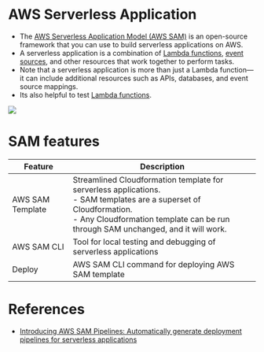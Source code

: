 # AWS Serverless Application
- The [AWS Serverless Application Model (AWS SAM)](https://docs.aws.amazon.com/serverless-application-model/latest/developerguide/what-is-sam.html) is an open-source framework that you can use to build serverless applications on AWS.
- A serverless application is a combination of [Lambda functions](Readme.md), [event sources](../../4_MessageBrokerServices/AmazonEventBridge.md), and other resources that work together to perform tasks.
- Note that a serverless application is more than just a Lambda function—it can include additional resources such as APIs, databases, and event source mappings.
- Its also helpful to test [Lambda functions](Readme.md).

![](https://explore.skillbuilder.aws/files/a/w/aws_prod1_docebosaas_com/1679778000/8FKtVG5bi16yMwGJwknY-Q/tincan/674187_1676990596_p1gpq6pq781l3ntaa1fcbps6c0t4_zip/assets/EpdBXc9em0dl9j9o_XC7M7dZ1QnL1e53C-section4-sam-transform_NOPROCESS_.jpg)

# SAM features

| Feature          | Description                                                                                                                                                                                                   |
|------------------|---------------------------------------------------------------------------------------------------------------------------------------------------------------------------------------------------------------|
| AWS SAM Template | Streamlined Cloudformation template for serverless applications.<br/>- SAM templates are a superset of Cloudformation. <br/>- Any Cloudformation template can be run through SAM unchanged, and it will work. |
| AWS SAM CLI      | Tool for local testing and debugging of serverless applications                                                                                                                                               |
| Deploy           | AWS SAM CLI command for deploying AWS SAM template                                                                                                                                                            |

# References
- [Introducing AWS SAM Pipelines: Automatically generate deployment pipelines for serverless applications](https://aws.amazon.com/blogs/compute/introducing-aws-sam-pipelines-automatically-generate-deployment-pipelines-for-serverless-applications/)